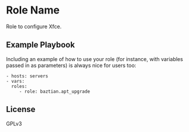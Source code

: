 Role Name
=========

Role to configure Xfce.

Example Playbook
----------------

Including an example of how to use your role (for instance, with variables passed in as parameters) is always nice for users too:

    - hosts: servers
    - vars:
      roles:
         - role: baztian.apt_upgrade

License
-------

GPLv3
